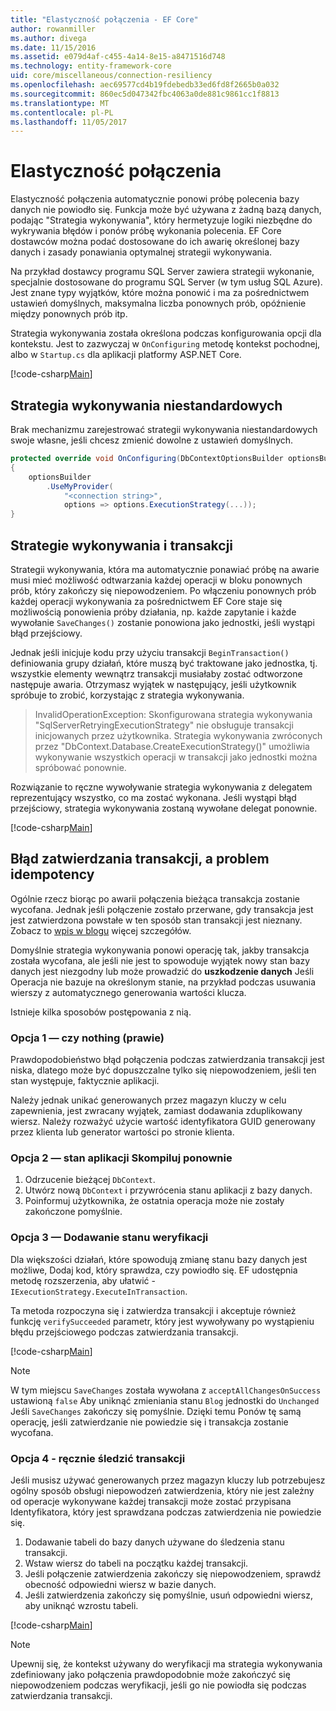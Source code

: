 ```yaml
---
title: "Elastyczność połączenia - EF Core"
author: rowanmiller
ms.author: divega
ms.date: 11/15/2016
ms.assetid: e079d4af-c455-4a14-8e15-a8471516d748
ms.technology: entity-framework-core
uid: core/miscellaneous/connection-resiliency
ms.openlocfilehash: aec69577cd4b19fdebedb33ed6fd8f2665b0a032
ms.sourcegitcommit: 860ec5d047342fbc4063a0de881c9861cc1f8813
ms.translationtype: MT
ms.contentlocale: pl-PL
ms.lasthandoff: 11/05/2017
---
```

# <a name="connection-resiliency"></a>Elastyczność połączenia

Elastyczność połączenia automatycznie ponowi próbę polecenia bazy danych nie powiodło się. Funkcja może być używana z żadną bazą danych, podając "Strategia wykonywania", który hermetyzuje logiki niezbędne do wykrywania błędów i ponów próbę wykonania polecenia. EF Core dostawców można podać dostosowane do ich awarię określonej bazy danych i zasady ponawiania optymalnej strategii wykonywania.

Na przykład dostawcy programu SQL Server zawiera strategii wykonanie, specjalnie dostosowane do programu SQL Server (w tym usług SQL Azure). Jest znane typy wyjątków, które można ponowić i ma za pośrednictwem ustawień domyślnych, maksymalna liczba ponownych prób, opóźnienie między ponownych prób itp.

Strategia wykonywania została określona podczas konfigurowania opcji dla kontekstu. Jest to zazwyczaj w `OnConfiguring` metodę kontekst pochodnej, albo w `Startup.cs` dla aplikacji platformy ASP.NET Core.

[!code-csharp[Main](../../../samples/core/Miscellaneous/ConnectionResiliency/Program.cs#OnConfiguring)]

## <a name="custom-execution-strategy"></a>Strategia wykonywania niestandardowych

Brak mechanizmu zarejestrować strategii wykonywania niestandardowych swoje własne, jeśli chcesz zmienić dowolne z ustawień domyślnych.

``` csharp
protected override void OnConfiguring(DbContextOptionsBuilder optionsBuilder)
{
    optionsBuilder
        .UseMyProvider(
            "<connection string>",
            options => options.ExecutionStrategy(...));
}
```

## <a name="execution-strategies-and-transactions"></a>Strategie wykonywania i transakcji

Strategii wykonywania, która ma automatycznie ponawiać próbę na awarie musi mieć możliwość odtwarzania każdej operacji w bloku ponownych prób, który zakończy się niepowodzeniem. Po włączeniu ponownych prób każdej operacji wykonywania za pośrednictwem EF Core staje się możliwością ponowienia próby działania, np. każde zapytanie i każde wywołanie `SaveChanges()` zostanie ponowiona jako jednostki, jeśli wystąpi błąd przejściowy.

Jednak jeśli inicjuje kodu przy użyciu transakcji `BeginTransaction()` definiowania grupy działań, które muszą być traktowane jako jednostka, tj. wszystkie elementy wewnątrz transakcji musiałaby zostać odtworzone następuje awaria. Otrzymasz wyjątek w następujący, jeśli użytkownik spróbuje to zrobić, korzystając z strategia wykonywania.

> InvalidOperationException: Skonfigurowana strategia wykonywania "SqlServerRetryingExecutionStrategy" nie obsługuje transakcji inicjowanych przez użytkownika. Strategia wykonywania zwróconych przez "DbContext.Database.CreateExecutionStrategy()" umożliwia wykonywanie wszystkich operacji w transakcji jako jednostki można spróbować ponownie.

Rozwiązanie to ręczne wywoływanie strategia wykonywania z delegatem reprezentujący wszystko, co ma zostać wykonana. Jeśli wystąpi błąd przejściowy, strategia wykonywania zostaną wywołane delegat ponownie.

[!code-csharp[Main](../../../samples/core/Miscellaneous/ConnectionResiliency/Program.cs#ManualTransaction)]

## <a name="transaction-commit-failure-and-the-idempotency-issue"></a>Błąd zatwierdzania transakcji, a problem idempotency

Ogólnie rzecz biorąc po awarii połączenia bieżąca transakcja zostanie wycofana. Jednak jeśli połączenie zostało przerwane, gdy transakcja jest jest zatwierdzona powstałe w ten sposób stan transakcji jest nieznany. Zobacz to [wpis w blogu](http://blogs.msdn.com/b/adonet/archive/2013/03/11/sql-database-connectivity-and-the-idempotency-issue.aspx) więcej szczegółów.

Domyślnie strategia wykonywania ponowi operację tak, jakby transakcja została wycofana, ale jeśli nie jest to spowoduje wyjątek nowy stan bazy danych jest niezgodny lub może prowadzić do **uszkodzenie danych** Jeśli Operacja nie bazuje na określonym stanie, na przykład podczas usuwania wierszy z automatycznego generowania wartości klucza.

Istnieje kilka sposobów postępowania z nią.

### <a name="option-1---do-almost-nothing"></a>Opcja 1 — czy nothing (prawie)

Prawdopodobieństwo błąd połączenia podczas zatwierdzania transakcji jest niska, dlatego może być dopuszczalne tylko się niepowodzeniem, jeśli ten stan występuje, faktycznie aplikacji.

Należy jednak unikać generowanych przez magazyn kluczy w celu zapewnienia, jest zwracany wyjątek, zamiast dodawania zduplikowany wiersz. Należy rozważyć użycie wartość identyfikatora GUID generowany przez klienta lub generator wartości po stronie klienta.

### <a name="option-2---rebuild-application-state"></a>Opcja 2 — stan aplikacji Skompiluj ponownie

1. Odrzucenie bieżącej `DbContext`.
2. Utwórz nową `DbContext` i przywrócenia stanu aplikacji z bazy danych.
3. Poinformuj użytkownika, że ostatnia operacja może nie zostały zakończone pomyślnie.

### <a name="option-3---add-state-verification"></a>Opcja 3 — Dodawanie stanu weryfikacji

Dla większości działań, które spowodują zmianę stanu bazy danych jest możliwe, Dodaj kod, który sprawdza, czy powiodło się. EF udostępnia metodę rozszerzenia, aby ułatwić - `IExecutionStrategy.ExecuteInTransaction`.

Ta metoda rozpoczyna się i zatwierdza transakcji i akceptuje również funkcję `verifySucceeded` parametr, który jest wywoływany po wystąpieniu błędu przejściowego podczas zatwierdzania transakcji.

[!code-csharp[Main](../../../samples/core/Miscellaneous/ConnectionResiliency/Program.cs#Verification)]

> [!NOTE]
> W tym miejscu `SaveChanges` została wywołana z `acceptAllChangesOnSuccess` ustawioną `false` Aby uniknąć zmieniania stanu `Blog` jednostki do `Unchanged` Jeśli `SaveChanges` zakończy się pomyślnie. Dzięki temu Ponów tę samą operację, jeśli zatwierdzanie nie powiedzie się i transakcja zostanie wycofana.

### <a name="option-4---manually-track-the-transaction"></a>Opcja 4 - ręcznie śledzić transakcji

Jeśli musisz używać generowanych przez magazyn kluczy lub potrzebujesz ogólny sposób obsługi niepowodzeń zatwierdzenia, który nie jest zależny od operacje wykonywane każdej transakcji może zostać przypisana Identyfikatora, który jest sprawdzana podczas zatwierdzenia nie powiedzie się.

1. Dodawanie tabeli do bazy danych używane do śledzenia stanu transakcji.
2. Wstaw wiersz do tabeli na początku każdej transakcji.
3. Jeśli połączenie zatwierdzenia zakończy się niepowodzeniem, sprawdź obecność odpowiedni wiersz w bazie danych.
4. Jeśli zatwierdzenia zakończy się pomyślnie, usuń odpowiedni wiersz, aby uniknąć wzrostu tabeli.

[!code-csharp[Main](../../../samples/core/Miscellaneous/ConnectionResiliency/Program.cs#Tracking)]

> [!NOTE]
> Upewnij się, że kontekst używany do weryfikacji ma strategia wykonywania zdefiniowany jako połączenia prawdopodobnie może zakończyć się niepowodzeniem podczas weryfikacji, jeśli go nie powiodła się podczas zatwierdzania transakcji.
